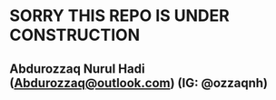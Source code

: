 # SORRY THIS REPO IS UNDER CONSTRUCTION
## Abdurozzaq Nurul Hadi (Abdurozzaq@outlook.com) (IG: @ozzaqnh)